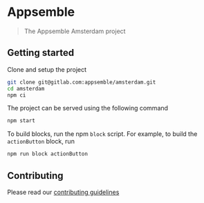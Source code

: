 # Appsemble

> The Appsemble Amsterdam project

## Getting started

Clone and setup the project

```sh
git clone git@gitlab.com:appsemble/amsterdam.git
cd amsterdam
npm ci
```

The project can be served using the following command

```sh
npm start
```

To build blocks, run the npm `block` script. For example, to build the `actionButton` block, run

```sh
npm run block actionButton
```

## Contributing

Please read our [contributing guidelines](./CONTRIBUTING)
